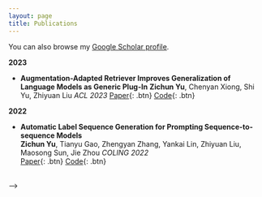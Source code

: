 ```yaml
---
layout: page
title: Publications
---
```


You can also browse my <a href="https://scholar.google.co.jp/citations?view_op=list_works&hl=zh-CN&user=wWkTkocAAAAJ&gmla=AP6z3ObzCeJyQwaNZ5vQxgP_eyY-W58YVIWaket86URXI2uAHaG_Tm0rpc9K7DWWqhNnBpA5aC1JPjWxbUVR4JX0B5NfIpnW89ca6W1320acyqDCtkk" target="_blank">Google Scholar profile</a>.
<br />

**2023**

- **Augmentation-Adapted Retriever Improves Generalization of Language Models as Generic Plug-In**
  **Zichun Yu**, Chenyan Xiong, Shi Yu, Zhiyuan Liu
  *ACL 2023*
  [Paper](https://arxiv.org/pdf/2305.17331.pdf){: .btn}
  [Code](https://github.com/OpenMatch/Augmentation-Adapted-Retriever){: .btn}

**2022**

- **Automatic Label Sequence Generation for Prompting Sequence-to-sequence Models**  
  **Zichun Yu**, Tianyu Gao, Zhengyan Zhang, Yankai Lin, Zhiyuan Liu, Maosong Sun, Jie Zhou
  *COLING 2022*  
  [Paper](https://arxiv.org/pdf/2209.09401.pdf){: .btn}
  [Code](https://github.com/thunlp/Seq2Seq-Prompt){: .btn}

<br /> -->
